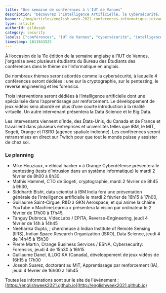 ```yaml
---
title: "Une semaine de conférences à l'IUT de Vannes"
description: "Découvrez l'Intelligence Artificielle, la Cybersécurité, le Développement de Jeux Vidéos et la Data Science du 2 au 4 février 2021, dans 9 conférences en anglais et en ligne"
banner: /img/articles/english-week-2021-conferences-informatique-iutvannes/english-week-2021-iutvannes.webp
type: article
authorId: gildasgh
category: security
labels: ["conférences", "IUT de Vannes", "cybersécurité", "intelligence artificielle", "data science"]
timestamp: 1611843522
---
```


À l’occasion de la 11e édition de la semaine anglaise à l’IUT de Vannes, j'organise avec plusieurs étudiants du Bureau des Étudiants des conférences dans le thème de l’Informatique en anglais. 

De nombreux thèmes seront abordés comme la cybersécurité, à laquelle 4 conférences seront dédiées : une sur la cryptographie, sur le pentesting, le reverse engineering et les forensics.

Trois interventions seront dédiées à l’intelligence artificielle dont une spécialisée dans l’apprentissage par renforcement. Le développement de jeux vidéos sera abordé en plus d’une courte introduction à la réalité virtuelle. Un autre intervenant présentera la Data Science et le Big Data.

Les intervenants viennent d’Inde, des États-Unis, du Canada et de France et travaillent dans plusieurs entreprises et universités telles que IBM, le MIT, Sogeti, Orange et l’ISRO (agence spatiale indienne). Les conférences seront retransmises en direct sur Twitch pour que tout le monde puisse y assister de chez soi.

### Le planning

* Mike Houziaux, « ethical hacker » à Orange Cyberdéfense présentera le pentesting (tests d’intrusion dans un système informatique) le mardi 2 février de 8h00 à 8h30.
* Mathis Hammel, CTO de Sogeti, cryptographie, mardi 2 février de 8h45 à 9h30,
* Siddharth Bisht, data scientist à IBM India fera une présentation générale de l’intelligence artificielle le mardi 2 février de 16h15 à 17h00,
* Guillaume Saint-Cirgue, R&D à GKN Aerospace, et qui anime la chaîne YouTube « MachineLearnia » présentera la vision par ordinateur le 2 février de 17h00 à 17h45,
* Tanguy Dubroca, VideoLabs / EPITA, Reverse-Engineering, jeudi 4 février de 14h à 14h45
* Neeharika Gupta, ; chercheuse à Indian Institute of Remote Sensing (IIRS), Indian Space Research Organization (ISRO), Data Science, jeudi 4 de 14h45 à 15h30
* Pierre Martin, Orange Business Services / ESNA, Cybersecurity: Forensics, jeudi 4 de 15h30 à 16h15
* Guillaume Danel, iLLOGIKA (Canada), développement de jeux vidéos de 16h15 à 17h00
* Joseph Suarez, doctorant au MIT, Apprentissage par renforcement (IA), jeudi 4 février de 16h00 à 16h45

Toutes les informations sont sur le site de l'événement :
[https://englishweek2021.github.io](http://englishweek2021.github.io)
